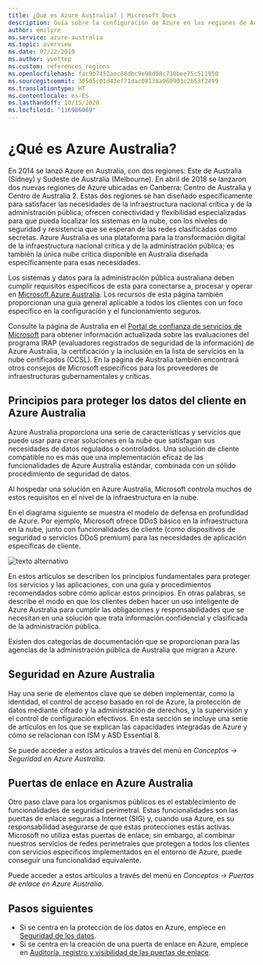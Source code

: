 ```yaml
---
title: ¿Qué es Azure Australia? | Microsoft Docs
description: Guía sobre la configuración de Azure en las regiones de Australia para cumplir con los requisitos específicos de las directivas, los reglamentos y la legislación de la administración pública de Australia.
author: emilyre
ms.service: azure-australia
ms.topic: overview
ms.date: 07/22/2019
ms.author: yvettep
ms.custom: references_regions
ms.openlocfilehash: fac9b7452aec88dbc9e98d98c730bee75c511950
ms.sourcegitcommit: 30505c01d43ef71dac08138a960903c2b53f2499
ms.translationtype: HT
ms.contentlocale: es-ES
ms.lasthandoff: 10/15/2020
ms.locfileid: "116986069"
---
```

# <a name="what-is-azure-australia"></a>¿Qué es Azure Australia?

En 2014 se lanzó Azure en Australia, con dos regiones: Este de Australia (Sídney) y Sudeste de Australia (Melbourne). En abril de 2018 se lanzaron dos nuevas regiones de Azure ubicadas en Canberra: Centro de Australia y Centro de Australia 2. Estas dos regiones se han diseñado específicamente para satisfacer las necesidades de la infraestructura nacional crítica y de la administración pública; ofrecen conectividad y flexibilidad especializadas para que pueda localizar los sistemas en la nube, con los niveles de seguridad y resistencia que se esperan de las redes clasificadas como secretas. Azure Australia es una plataforma para la transformación digital de la infraestructura nacional crítica y de la administración pública; es también la única nube crítica disponible en Australia diseñada específicamente para esas necesidades.

Los sistemas y datos para la administración pública australiana deben cumplir requisitos específicos de esta para conectarse a, procesar y operar en [Microsoft Azure Australia](https://azure.microsoft.com/global-infrastructure/australia/). Los recursos de esta página también proporcionan una guía general aplicable a todos los clientes con un foco específico en la configuración y el funcionamiento seguros.

Consulte la página de Australia en el [Portal de confianza de servicios de Microsoft](https://aka.ms/au-irap) para obtener información actualizada sobre las evaluaciones del programa IRAP (evaluadores registrados de seguridad de la información) de Azure Australia, la certificación y la inclusión en la lista de servicios en la nube certificados (CCSL). En la página de Australia también encontrará otros consejos de Microsoft específicos para los proveedores de infraestructuras gubernamentales y críticas.

## <a name="principles-for-securing-customer-data-in-azure-australia"></a>Principios para proteger los datos del cliente en Azure Australia

Azure Australia proporciona una serie de características y servicios que puede usar para crear soluciones en la nube que satisfagan sus necesidades de datos regulados o controlados. Una solución de cliente compatible no es más que una implementación eficaz de las funcionalidades de Azure Australia estándar, combinada con un sólido procedimiento de seguridad de datos.

Al hospedar una solución en Azure Australia, Microsoft controla muchos de estos requisitos en el nivel de la infraestructura en la nube.

En el diagrama siguiente se muestra el modelo de defensa en profundidad de Azure. Por ejemplo, Microsoft ofrece DDoS básico en la infraestructura en la nube, junto con funcionalidades de cliente (como dispositivos de seguridad o servicios DDoS premium) para las necesidades de aplicación específicas de cliente.

![texto alternativo](media/defenceindepth.png)

En estos artículos se describen los principios fundamentales para proteger los servicios y las aplicaciones, con una guía y procedimientos recomendados sobre cómo aplicar estos principios. En otras palabras, se describe el modo en que los clientes deben hacer un uso inteligente de Azure Australia para cumplir las obligaciones y responsabilidades que se necesitan en una solución que trata información confidencial y clasificada de la administración pública.

Existen dos categorías de documentación que se proporcionan para las agencias de la administración pública de Australia que migran a Azure.

## <a name="security-in-azure-australia"></a>Seguridad en Azure Australia

Hay una serie de elementos clave que se deben implementar, como la identidad, el control de acceso basado en rol de Azure, la protección de datos mediante cifrado y la administración de derechos, y la supervisión y el control de configuración efectivos. En esta sección se incluye una serie de artículos en los que se explican las capacidades integradas de Azure y cómo se relacionan con ISM y ASD Essential 8.

Se puede acceder a estos artículos a través del menú en *Conceptos -> Seguridad en Azure Australia*.

## <a name="gateways-in-azure-australia"></a>Puertas de enlace en Azure Australia

Otro paso clave para los organismos públicos es el establecimiento de funcionalidades de seguridad perimetral. Estas funcionalidades son las puertas de enlace seguras a Internet (SIG) y, cuando usa Azure, es su responsabilidad asegurarse de que estas protecciones estás activas. Microsoft no utiliza estas puertas de enlace; sin embargo, al combinar nuestros servicios de redes perimetrales que protegen a todos los clientes con servicios específicos implementados en el entorno de Azure, puede conseguir una funcionalidad equivalente.

Puede acceder a estos artículos a través del menú en *Conceptos -> Puertas de enlace en Azure Australia*.

## <a name="next-steps"></a>Pasos siguientes

* Si se centra en la protección de los datos en Azure, empiece en [Seguridad de los datos](secure-your-data.md).
* Si se centra en la creación de una puerta de enlace en Azure, empiece en [Auditoría, registro y visibilidad de las puertas de enlace](gateway-log-audit-visibility.md).
